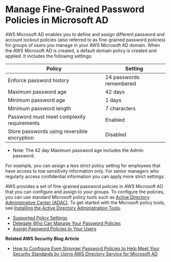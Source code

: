 # Manage Fine\-Grained Password Policies in Microsoft AD<a name="ms_ad_password_policies"></a>

AWS Microsoft AD enables you to define and assign different password and account lockout policies \(also referred to as fine\-grained password policies\) for groups of users you manage in your AWS Microsoft AD domain\. When the AWS Microsoft AD is created, a default domain policy is created and applied. It includes the following settings:

|Policy	                                        |Setting                  |
|-----------------------------------------------|-------------------------|
|Enforce password history	                      |24 passwords remembered  |
|Maximum password age	                          |42 days                  |
|Minimum password age	                          |1 days                   |
|Minimum password length	                      |7 characters             |
|Password must meet complexity requirements	    |Enabled                  |
|Store passwords using reversible encryption   	|Disabled                 |

* Note: The 42 day Maximum password age includes the Admin password.  


For example, you can assign a less strict policy setting for employees that have access to low sensitivity information only\. For senior managers who regularly access confidential information you can apply more strict settings\. 

AWS provides a set of fine\-grained password policies in AWS Microsoft AD that you can configure and assign to your groups\. To configure the policies, you can use standard Microsoft policy tools such as [Active Directory Administrative Center \(ADAC\)](https://technet.microsoft.com/en-us/library/dd560651.aspx)\. To get started with the Microsoft policy tools, see [Installing the Active Directory Administration Tools](install_ad_tools.md)\.


+ [Supported Policy Settings](supportedpolicysettings.md)
+ [Delegate Who Can Manage Your Password Policies](delegatepasswordpolicies.md)
+ [Assign Password Policies to Your Users](assignpasswordpolicies.md)

**Related AWS Security Blog Article**

+ [How to Configure Even Stronger Password Policies to Help Meet Your Security Standards by Using AWS Directory Service for Microsoft AD](https://aws.amazon.com/blogs/security/how-to-configure-even-stronger-password-policies-to-help-meet-your-security-standards-by-using-aws-directory-service-for-microsoft-active-directory/)
